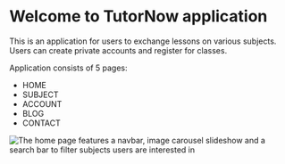 # Welcome to TutorNow application

This is an application for users to exchange lessons on various subjects. Users can create private accounts and register for classes. 

Application consists of 5 pages: 
+ HOME 
+ SUBJECT
+ ACCOUNT
+ BLOG
+ CONTACT 


![The home page features a navbar, image carousel slideshow and a search bar to filter subjects users are interested in](static/TutorNow1.jpg)
